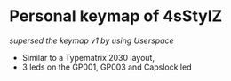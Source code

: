 # Personal keymap of 4sStylZ

*supersed the keymap v1 by using Userspace*
* Similar to a Typematrix 2030 layout,
* 3 leds on the GP001, GP003 and Capslock led
